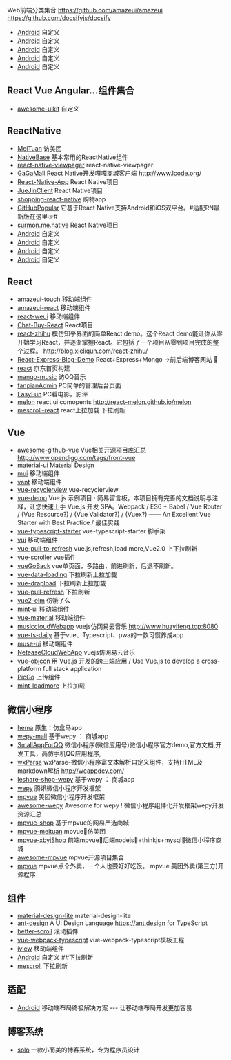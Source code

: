 Web前端分类集合  https://github.com/amazeui/amazeui
https://github.com/docsifyjs/docsify



- [Android](xxxxx)  自定义
- [Android](xxxxx)  自定义
- [Android](xxxxx)  自定义
- [Android](xxxxx)  自定义
- [Android](xxxxx)  自定义
## React Vue  Angular...组件集合
- [awesome-uikit](https://github.com/jaywcjlove/awesome-uikit)  自定义

## ReactNative
- [MeiTuan](https://github.com/huanxsd/MeiTuan) 访美团
- [NativeBase](https://github.com/GeekyAnts/NativeBase)  基本常用的ReactNative组件
- [react-native-viewpager](https://github.com/race604/react-native-viewpager)  react-native-viewpager
- [GaGaMall](https://github.com/gagakj/GaGaMall)  React Native开发嘎嘎商城客户端 http://www.lcode.org/
- [React-Native-App](https://github.com/vczero/React-Native-App)   React Native项目
- [JueJinClient](https://github.com/wangdicoder/JueJinClient)   React Native项目
- [shopping-react-native](https://github.com/bigsui/shopping-react-native)  购物app
- [GitHubPopular](https://github.com/crazycodeboy/GitHubPopular)  它基于React Native支持Android和iOS双平台。#适配RN最新版在这里☞#
- [surmon.me.native](https://github.com/surmon-china/surmon.me.native)  React Native项目
- [Android](xxxxx)  自定义
- [Android](xxxxx)  自定义
- [Android](xxxxx)  自定义
- [Android](xxxxx)  自定义

## React
- [amazeui-touch](https://github.com/amazeui/amazeui-touch)  移动端组件
- [amazeui-react](https://github.com/amazeui/amazeui-react)  移动端组件
- [react-weui](https://github.com/weui/react-weui)  移动端组件
- [Chat-Buy-React](https://github.com/KieSun/Chat-Buy-React)  React项目
- [react-zhihu](https://github.com/tsrot/react-zhihu)  模仿知乎界面的简单React demo。这个React demo能让你从零开始学习React，并逐渐掌握React。它包括了一个项目从零到项目完成的整个过程。 http://blog.xieliqun.com/react-zhihu/
- [React-Express-Blog-Demo](https://github.com/Nealyang/React-Express-Blog-Demo)  React+Express+Mongo ->前后端博客网站 🌚
- [react](https://github.com/Cathy0807/react)  京东首页构建
- [mango-music](https://github.com/code-mcx/mango-music)  访QQ音乐
- [fanpianAdmin](https://github.com/douglasvegas/fanpianAdmin)  PC简单的管理后台页面
- [EasyFun](https://github.com/jixianu/EasyFun)  PC看电影，影评
- [melon](https://github.com/react-melon/melon)  react ui comopents http://react-melon.github.io/melon
- [mescroll-react](https://github.com/majiang666/mescroll-react)  react上拉加载 下拉刷新
## Vue
- [awesome-github-vue](https://github.com/opendigg/awesome-github-vue)  Vue相关开源项目库汇总 http://www.opendigg.com/tags/front-vue
- [material-ui](https://github.com/mui-org/material-ui)   Material Design
- [mui](http://dev.dcloud.net.cn/mui)  移动端组件
- [vant](https://github.com/youzan/vant)  移动端组件
- [vue-recyclerview](https://github.com/hilongjw/vue-recyclerview)  vue-recyclerview
- [vue-demo](https://github.com/kenberkeley/vue-demo)  Vue.js 示例项目 · 简易留言板。本项目拥有完善的文档说明与注释，让您快速上手 Vue.js 开发 SPA。Webpack / ES6 + Babel / Vue Router / (Vue Resource?) / (Vue Validator?) / (Vuex?) —— An Excellent Vue Starter with Best Practice / 最佳实践
- [vue-typescript-starter](https://github.com/ws456999/vue-typescript-starter) vue-typescript-starter 脚手架
- [vui](https://github.com/Brickies/vui)  移动端组件
- [vue-pull-to-refresh](https://github.com/bajian/vue-pull-to-refresh)  vue.js,refresh,load more,Vue2.0 上下拉刷新
- [vue-scroller](https://github.com/wangdahoo/vue-scroller)  vue插件
- [vueGoBack](https://github.com/bingyang519/vueGoBack)  vue单页面，多路由，前进刷新，后退不刷新。
- [vue-data-loading](https://github.com/bedlate/vue-data-loading)  下拉刷新上拉加载
- [vue-drapload](https://github.com/jy03078959/vue-drapload)  下拉刷新上拉加载
- [vue-pull-refresh](https://github.com/lakb248/vue-pull-refresh)  下拉刷新
- [vue2-elm](https://github.com/bailicangdu/vue2-elm)  仿饿了么
- [mint-ui](https://github.com/ElemeFE/mint-ui)  移动端组件
- [vue-material](https://github.com/vuematerial/vue-material)  移动端组件
- [musiccloudWebapp](https://github.com/hua1995116/musiccloudWebapp)  vuejs仿网易云音乐 http://www.huayifeng.top:8080
- [vue-ts-daily](https://github.com/xiaomuzhu/vue-ts-daily)  基于vue、Typescript、pwa的一款习惯养成app
- [muse-ui](https://github.com/museui/muse-ui)  移动端组件
- [NeteaseCloudWebApp](https://github.com/javaSwing/NeteaseCloudWebApp)  vuejs仿网易云音乐
- [vue-objccn](https://github.com/halfrost/vue-objccn)  用 Vue.js 开发的跨三端应用 / Use Vue.js to develop a cross-platform full stack application
- [PicGo](https://github.com/Molunerfinn/PicGo)  上传组件
- [mint-loadmore](https://github.com/mint-ui/mint-loadmore)  上拉加载
## 微信小程序
- [hema](https://github.com/TeanLee/hema)  原生：仿盒马app
- [wepy-mall](https://github.com/dyq086/wepy-mall)  基于wepy ： 商城app
- [SmallAppForQQ](https://github.com/xiehui999/SmallAppForQQ)  微信小程序(微信应用号)微信小程序官方demo,官方文档,开发工具，高仿手机QQ应用程序,
- [wxParse](https://github.com/icindy/wxParse)  wxParse-微信小程序富文本解析自定义组件，支持HTML及markdown解析 http://weappdev.com/
- [leshare-shop-wepy](https://github.com/coolhwm/leshare-shop-wepy)   基于wepy ： 商城app
- [wepy](https://github.com/Tencent/wepy)  腾讯微信小程序开发框架
- [mpvue](https://github.com/Meituan-Dianping/mpvue)  美团微信小程序开发框架
- [awesome-wepy](https://github.com/aben1188/awesome-wepy)  Awesome for wepy ! 微信小程序组件化开发框架wepy开发资源汇总
- [mpvue-shop](https://github.com/heyushuo/mpvue-shop)  基于mpvue的网易严选商城
- [mpvue-meituan](https://github.com/privateEye-zzy/mpvue-meituan)  mpvue🚀仿美团
- [mpvue-xbyjShop](https://github.com/yllg/mpvue-xbyjShop)  前端mpvue🚀后端nodejs🔋+thinkjs+mysql📂微信小程序商城
- [awesome-mpvue](https://github.com/mpvue/awesome-mpvue) mpvue开源项目集合
- [mpvue](https://github.com/WsmDyj/mpvue)  mpvue点个外卖，一个人也要好好吃饭。 mpvue 美团外卖(第三方)开源程序

## 组件
- [material-design-lite](https://github.com/google/material-design-lite)  material-design-lite
- [ant-design](https://github.com/ant-design/ant-design)   A UI Design Language https://ant.design for TypeScript
- [better-scroll](https://github.com/ustbhuangyi/better-scroll)  滚动插件
- [vue-webpack-typescript](https://github.com/ducksoupdev/vue-webpack-typescript)  vue-webpack-typescript模板工程
- [iview](https://github.com/iview/iview)  移动端组件
- [Android](xxxxx)  自定义
##下拉刷新
- [mescroll](https://github.com/mescroll/mescroll)  下拉刷新
## 适配
- [Android](https://github.com/imochen/hotcss)  移动端布局终极解决方案 --- 让移动端布局开发更加容易 

## 博客系统 
- [solo](https://github.com/b3log/solo)   一款小而美的博客系统，专为程序员设计
